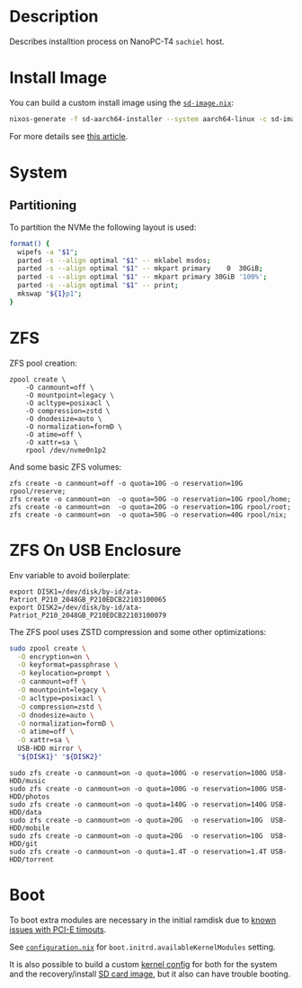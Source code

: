# Description

Describes installtion process on NanoPC-T4 `sachiel` host.

# Install Image

You can build a custom install image using the [`sd-image.nix`](./sd-image.nix):
```sh
nixos-generate -f sd-aarch64-installer --system aarch64-linux -c sd-image.nix -I nixpkgs=$HOME/nixpkgs
```
For more details see [this article](https://rbf.dev/blog/2020/05/custom-nixos-build-for-raspberry-pis/).

# System

## Partitioning

To partition the NVMe the following layout is used:
```sh
format() {
  wipefs -a "$1";
  parted -s --align optimal "$1" -- mklabel msdos;
  parted -s --align optimal "$1" -- mkpart primary    0  30GiB;
  parted -s --align optimal "$1" -- mkpart primary 30GiB '100%';
  parted -s --align optimal "$1" -- print;
  mkswap "${1}p1";
}
```

# ZFS

ZFS pool creation:
```
zpool create \
    -O canmount=off \
    -O mountpoint=legacy \
    -O acltype=posixacl \
    -O compression=zstd \
    -O dnodesize=auto \
    -O normalization=formD \
    -O atime=off \
    -O xattr=sa \
    rpool /dev/nvme0n1p2
```
And some basic ZFS volumes:
```
zfs create -o canmount=off -o quota=10G -o reservation=10G rpool/reserve;
zfs create -o canmount=on  -o quota=50G -o reservation=10G rpool/home;
zfs create -o canmount=on  -o quota=20G -o reservation=10G rpool/root;
zfs create -o canmount=on  -o quota=50G -o reservation=40G rpool/nix;
```

# ZFS On USB Enclosure

Env variable to avoid boilerplate:
```
export DISK1=/dev/disk/by-id/ata-Patriot_P210_2048GB_P210EDCB22103100065
export DISK2=/dev/disk/by-id/ata-Patriot_P210_2048GB_P210EDCB22103100079
```
The ZFS pool uses ZSTD compression and some other optimizations:
```sh
sudo zpool create \
  -O encryption=on \
  -O keyformat=passphrase \
  -O keylocation=prompt \
  -O canmount=off \
  -O mountpoint=legacy \
  -O acltype=posixacl \
  -O compression=zstd \
  -O dnodesize=auto \
  -O normalization=formD \
  -O atime=off \
  -O xattr=sa \
  USB-HDD mirror \
  "${DISK1}" "${DISK2}"
```
```
sudo zfs create -o canmount=on -o quota=100G -o reservation=100G USB-HDD/music
sudo zfs create -o canmount=on -o quota=100G -o reservation=100G USB-HDD/photos
sudo zfs create -o canmount=on -o quota=140G -o reservation=140G USB-HDD/data
sudo zfs create -o canmount=on -o quota=20G  -o reservation=10G  USB-HDD/mobile
sudo zfs create -o canmount=on -o quota=20G  -o reservation=10G  USB-HDD/git
sudo zfs create -o canmount=on -o quota=1.4T -o reservation=1.4T USB-HDD/torrent
```

# Boot

To boot extra modules are necessary in the initial ramdisk due to [known issues with PCI-E timouts](./KNOWN_ISSUES.md).

See [`configuration.nix`](./configuration.nix) for `boot.initrd.availableKernelModules` setting.

It is also possible to build a custom [kernel config](./kernel.config) for both for the system and the recovery/install [SD card image](./sd-image.nix), but it also can have trouble booting.
